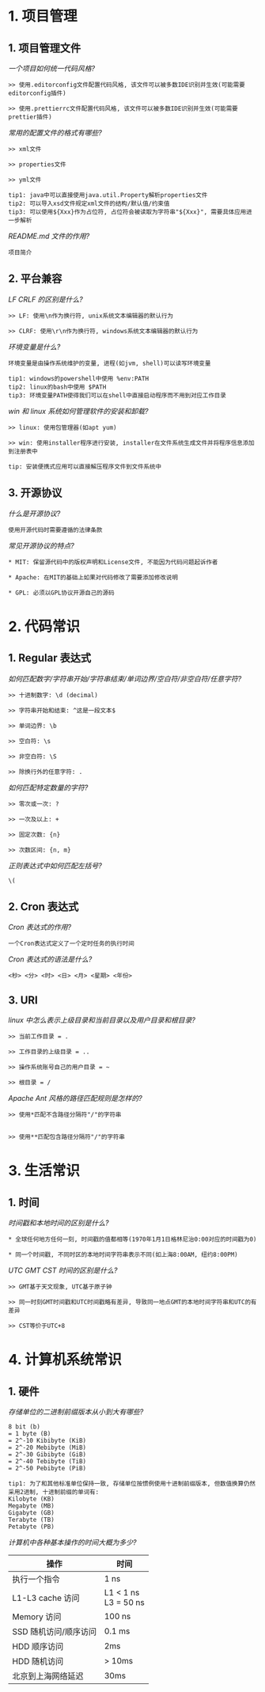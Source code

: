 # 1. 项目管理

## 1. 项目管理文件

_一个项目如何统一代码风格?_

```
>> 使用.editorconfig文件配置代码风格, 该文件可以被多数IDE识别并生效(可能需要editorconfig插件)

>> 使用.prettierrc文件配置代码风格, 该文件可以被多数IDE识别并生效(可能需要prettier插件)
```

_常用的配置文件的格式有哪些?_

```
>> xml文件

>> properties文件

>> yml文件

tip1: java中可以直接使用java.util.Property解析properties文件
tip2: 可以导入xsd文件规定xml文件的结构/默认值/约束值
tip3: 可以使用${Xxx}作为占位符, 占位符会被读取为字符串"${Xxx}", 需要具体应用进一步解析
```

_README.md 文件的作用?_

```
项目简介
```

## 2. 平台兼容

_LF CRLF 的区别是什么?_

```
>> LF: 使用\n作为换行符, unix系统文本编辑器的默认行为

>> CLRF: 使用\r\n作为换行符, windows系统文本编辑器的默认行为
```

_环境变量是什么?_

```
环境变量是由操作系统维护的变量, 进程(如jvm, shell)可以读写环境变量

tip1: windows的powershell中使用 %env:PATH
tip2: linux的bash中使用 $PATH
tip3: 环境变量PATH使得我们可以在shell中直接启动程序而不用到对应工作目录
```

_win 和 linux 系统如何管理软件的安装和卸载?_

```
>> linux: 使用包管理器(如apt yum)

>> win: 使用installer程序进行安装, installer在文件系统生成文件并将程序信息添加到注册表中

tip: 安装便携式应用可以直接解压程序文件到文件系统中
```

## 3. 开源协议

_什么是开源协议?_

```
使用开源代码时需要遵循的法律条款
```

_常见开源协议的特点?_

```
* MIT: 保留源代码中的版权声明和License文件, 不能因为代码问题起诉作者

* Apache: 在MIT的基础上如果对代码修改了需要添加修改说明

* GPL: 必须以GPL协议开源自己的源码
```

# 2. 代码常识

## 1. Regular 表达式

_如何匹配数字/字符串开始/字符串结束/单词边界/空白符/非空白符/任意字符?_

```
>> 十进制数字: \d (decimal)

>> 字符串开始和结束: ^这是一段文本$

>> 单词边界: \b

>> 空白符: \s

>> 非空白符: \S

>> 除换行外的任意字符: .
```

_如何匹配特定数量的字符?_

```
>> 零次或一次: ?

>> 一次及以上: +

>> 固定次数: {n}

>> 次数区间: {n, m}
```

_正则表达式中如何匹配左括号?_

```
\(
```

## 2. Cron 表达式

_Cron 表达式的作用?_

```
一个Cron表达式定义了一个定时任务的执行时间
```

_Cron 表达式的语法是什么?_

```
<秒> <分> <时> <日> <月> <星期> <年份>
```

## 3. URI

_linux 中怎么表示上级目录和当前目录以及用户目录和根目录?_

```
>> 当前工作目录 = .

>> 工作目录的上级目录 = ..

>> 操作系统账号自己的用户目录 = ~

>> 根目录 = /
```

_Apache Ant 风格的路径匹配规则是怎样的?_

```
>> 使用*匹配不含路径分隔符"/"的字符串


>> 使用**匹配包含路径分隔符"/"的字符串
```

# 3. 生活常识

## 1. 时间

_时间戳和本地时间的区别是什么?_

```
* 全球任何地方任何一刻, 时间戳的值都相等(1970年1月1日格林尼治0:00对应的时间戳为0)

* 同一个时间戳, 不同时区的本地时间字符串表示不同(如上海8:00AM, 纽约8:00PM)
```

_UTC GMT CST 时间的区别是什么?_

```
>> GMT基于天文现象, UTC基于原子钟

>> 同一时刻GMT时间戳和UTC时间戳略有差异, 导致同一地点GMT的本地时间字符串和UTC的有差异

>> CST等价于UTC+8
```

# 4. 计算机系统常识

## 1. 硬件

_存储单位的二进制前缀版本从小到大有哪些?_

```
8 bit (b)
= 1 byte (B)
= 2^-10 Kibibyte (KiB)
= 2^-20 Mebibyte (MiB)
= 2^-30 Gibibyte (GiB)
= 2^-40 Tebibyte (TiB)
= 2^-50 Pebibyte (PiB)

tip1: 为了和其他标准单位保持一致, 存储单位按惯例使用十进制前缀版本, 但数值换算仍然采用2进制, 十进制前缀的单词有:
Kilobyte (KB)
Megabyte (MB)
Gigabyte (GB)
Terabyte (TB)
Petabyte (PB)
```

_计算机中各种基本操作的时间大概为多少?_

| 操作                  | 时间                      |
| --------------------- | ------------------------- |
| 执行一个指令          | 1 ns                      |
| L1-L3 cache 访问      | L1 < 1 ns<br />L3 = 50 ns |
| Memory 访问           | 100 ns                    |
| SSD 随机访问/顺序访问 | 0.1 ms                    |
| HDD 顺序访问          | 2ms                       |
| HDD 随机访问          | > 10ms                    |
| 北京到上海网络延迟    | 30ms                      |
